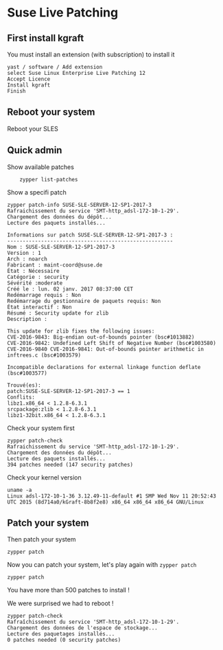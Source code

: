 # Suse Live Patching

## First install kgraft
You must install an extension (with subscription) to install it
```
yast / software / Add extension
select Suse Linux Enterprise Live Patching 12
Accept Licence
Install kgraft
Finish
```
## Reboot your system
Reboot your SLES

## Quick admin
Show available patches
```
    zypper list-patches
```

Show a specifi patch
```
zypper patch-info SUSE-SLE-SERVER-12-SP1-2017-3
Rafraichissement du service 'SMT-http_adsl-172-10-1-29'.
Chargement des données du dépôt...
Lecture des paquets installés...

Informations sur patch SUSE-SLE-SERVER-12-SP1-2017-3 :
------------------------------------------------------
Nom : SUSE-SLE-SERVER-12-SP1-2017-3
Version : 1
Arch : noarch
Fabricant : maint-coord@suse.de
État : Nécessaire
Catégorie : security
Sévérité :moderate
Créé le : lun. 02 janv. 2017 08:37:00 CET
Redémarrage requis : Non
Redémarrage du gestionnaire de paquets requis: Non
État interactif : Non
Résumé : Security update for zlib
Description : 

This update for zlib fixes the following issues:
CVE-2016-9843: Big-endian out-of-bounds pointer (bsc#1013882)
CVE-2016-9842: Undefined Left Shift of Negative Number (bsc#1003580)
CVE-2016-9840 CVE-2016-9841: Out-of-bounds pointer arithmetic in inftrees.c (bsc#1003579)

Incompatible declarations for external linkage function deflate (bsc#1003577)

Trouvé(es):
patch:SUSE-SLE-SERVER-12-SP1-2017-3 == 1
Conflits:
libz1.x86_64 < 1.2.8-6.3.1
srcpackage:zlib < 1.2.8-6.3.1
libz1-32bit.x86_64 < 1.2.8-6.3.1
```

Check your system first
```
zypper patch-check
Rafraichissement du service 'SMT-http_adsl-172-10-1-29'.
Chargement des données du dépôt...
Lecture des paquets installés...
394 patches needed (147 security patches)
```

Check your kernel version
```
uname -a
Linux adsl-172-10-1-36 3.12.49-11-default #1 SMP Wed Nov 11 20:52:43 UTC 2015 (8d714a0/kGraft-8b8f2e8) x86_64 x86_64 x86_64 GNU/Linux
```

## Patch your system
Then patch your system
```
zypper patch
```

Now you can patch your system, let's play again with `zypper patch`
```
zypper patch
```
You have more than 500 patches to install !

We were surprised we had to reboot !


```
zypper patch-check
Rafraîchissement du service 'SMT-http_adsl-172-10-1-29'.
Chargement des données de l'espace de stockage...
Lecture des paquetages installés...
0 patches needed (0 security patches)
```

